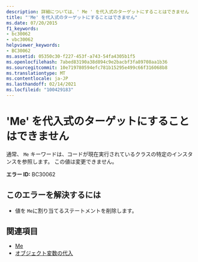 ```yaml
---
description: 詳細については、' Me ' を代入式のターゲットにすることはできません
title: "'Me' を代入式のターゲットにすることはできません"
ms.date: 07/20/2015
f1_keywords:
- bc30062
- vbc30062
helpviewer_keywords:
- BC30062
ms.assetid: 05350c30-f227-453f-a743-54fa4305b1f5
ms.openlocfilehash: 7abed83190a38d894c9e2bacbf3fa89708aa1b36
ms.sourcegitcommit: 10e719780594efc781b15295e499c66f316068b8
ms.translationtype: MT
ms.contentlocale: ja-JP
ms.lasthandoff: 02/14/2021
ms.locfileid: "100429183"
---
```

# <a name="me-cannot-be-the-target-of-an-assignment"></a>'Me' を代入式のターゲットにすることはできません

通常、 `Me` キーワードは、コードが現在実行されているクラスの特定のインスタンスを参照します。 この値は変更できません。  
  
 **エラー ID:** BC30062  
  
## <a name="to-correct-this-error"></a>このエラーを解決するには  
  
- 値を `Me`に割り当てるステートメントを削除します。  
  
## <a name="see-also"></a>関連項目

- [Me](../programming-guide/program-structure/me-my-mybase-and-myclass.md#me)
- [オブジェクト変数の代入](../programming-guide/language-features/variables/object-variable-assignment.md)
